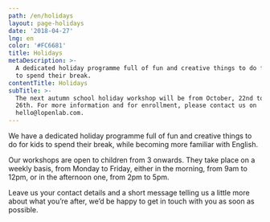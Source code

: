 ```yaml
---
path: /en/holidays
layout: page-holidays
date: '2018-04-27'
lng: en
color: '#FC6681'
title: Holidays
metaDescription: >-
  A dedicated holiday programme full of fun and creative things to do for kids
  to spend their break.
contentTitle: Holidays
subTitle: >-
  The next autumn school holiday workshop will be from October, 22nd to October,
  26th. For more information and for enrollment, please contact us on
  hello@lopenlab.com.
---
```

We have a dedicated holiday programme full of fun and creative things to do for kids to spend their break, while becoming more familiar with English. 

Our workshops are open to children from 3 onwards. They take place on a weekly basis, from Monday to Friday, either in the morning, from 9am to 12pm, or in the afternoon one, from 2pm to 5pm. 

Leave us your contact details and a short message telling us a little more about what you’re after, we’d be happy to get in touch with you as soon as possible.
